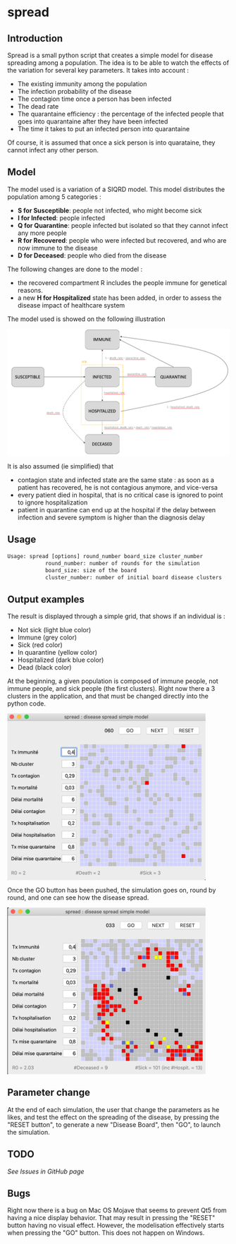 # spread

## Introduction
Spread is a small python script that creates a simple model for disease spreading among a population. The idea is to be able to watch the effects of the variation for several key parameters. It takes into account :

- The existing immunity among the population
- The infection probability of the disease
- The contagion time once a person has been infected
- The dead rate
- The quarantaine efficiency : the percentage of the infected people that goes into quarantaine after they have been infected
- The time it takes to put an infected person into quarantaine 

Of course, it is assumed that once a sick person is into quarataine, they cannot infect any other person.

## Model

The model used is a variation of a SIQRD model. This model distributes the population among 5 categories :

- **S for Susceptible**: people not infected, who might become sick
- **I for Infected**: people infected
- **Q for Quarantine**: people infected but isolated so that they cannot infect any more people
- **R for Recovered**: people who were infected but recovered, and who are now immune to the disease
- **D for Deceased**: people who died from the disease

The following changes are done to the model :

- the recovered compartment R includes the people immune for genetical reasons.
- a new **H for Hospitalized** state has been added, in order to assess the disease impact of healthcare system

The model used is showed on the following illustration 

<img src="images/Models.png" alt="Start Window" width="750" align="middle" />

It is also assumed (ie simplified) that 

- contagion state and infected state are the same state : as soon as a patient has recovered, he is not contagious anymore, and vice-versa
- every patient died in hospital, that is no critical case is ignored to point to ignore hospitalization
- patient in quarantine can end up at the hospital if the delay between infection and severe symptom is higher than the diagnosis delay


## Usage

```{console}    
Usage: spread [options] round_number board_size cluster_number
            round_number: number of rounds for the simulation
            board_size: size of the board
            cluster_number: number of initial board disease clusters
```

## Output examples

The result is displayed through a simple grid, that shows if an individual is :
- Not sick (light blue color)
- Immune (grey color)
- Sick (red color)
- In quarantine (yellow color)
- Hospitalized (dark blue color)
- Dead (black color)

At the beginning, a given population is composed of immune people, not immune people, and sick people (the first clusters). 
Right now there a 3 clusters in the application, and that must be changed directly into the python code.

<img src="images/Illustration-1.png" alt="Start Window" width="450" align="middle" />

Once the GO button has been pushed, the simulation goes on, round by round, and one can see how the disease spread.

<img src="images/Illustration-2.png" alt="Modelisation Window" width="450" align="middle" />

## Parameter change

At the end of each simulation, the user that change the parameters as he likes, and test the effect on the spreading of the disease, by pressing the "RESET button", to generate a new "Disease Board", then "GO", to launch the simulation.

## TODO

*See Issues in GitHub page*

## Bugs

Right now there is a bug on Mac OS Mojave that seems to prevent Qt5 from having a nice display behavior. That may result in pressing the "RESET" button having no visual effect. However, the modelisation effectively starts when pressing the "GO" button. This does not happen on Windows.
